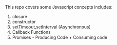 This repo covers some Jsvascript concepts includes:
1. closure
2. constructor
3. setTimeout,setInterval (Asynchronous)
4. Callback Functions
5. Promises - Producing Code + Consuming code